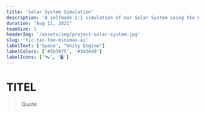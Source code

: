 ```yaml
---
title: 'Solar System Simulation'
description: 'A selfmade 1:1 simulation of our Solar System using the Unity 3D engine. Inspired by SpaceEngine on Steam.'
duration: "Aug 11, 2021"
teamSize: 1
headerImg: '/assets/img/project-solar-system.jpg'
slug: 'tic-tac-toe-minimax-ai'
labelText: ['Space', "Unity Engine"]
labelColors: ['#5b3975', '#343A40']
labelIcons: ['🛰️', '🖥️']
---
```


# TITEL

> Quote